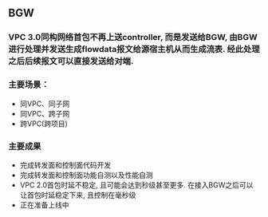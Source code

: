 ## BGW

### VPC 3.0同构网络首包不再上送controller, 而是发送给BGW, 由BGW进行处理并发送生成flowdata报文给源宿主机从而生成流表. 经此处理之后后续报文可以直接发送给对端. 

### 主要场景：

- 同VPC、同子网
- 同VPC、跨子网
- 跨VPC(跨项目)

### 主要成果

- 完成转发面和控制面代码开发
- 完成转发面和控制面功能自测以及性能自测
- VPC 2.0首包时延不稳定, 且可能会达到秒级甚至更多. 在接入BGW之后可以让首包时延稳定下来, 且控制在毫秒级
- 正在准备上线中